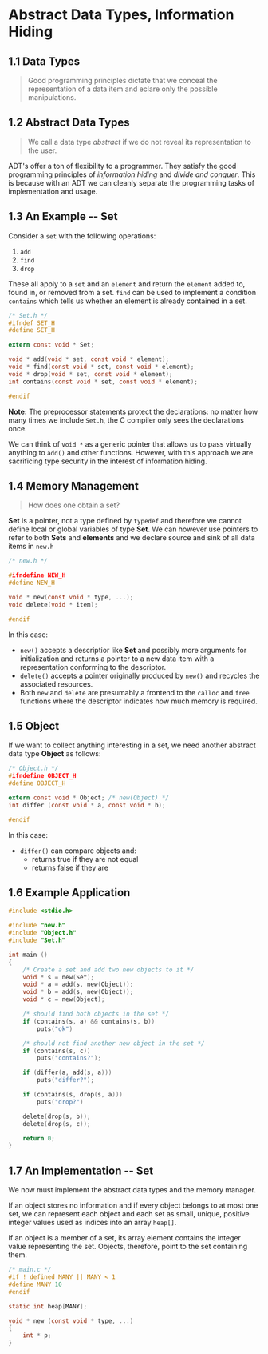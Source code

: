 # Abstract Data Types, Information Hiding

## 1.1 Data Types
> Good programming principles dictate that we conceal the representation of a data item and eclare only the possible manipulations.

## 1.2 Abstract Data Types
> We call a data type *abstract* if we do not reveal its representation to the user.

ADT's offer a ton of flexibility to a programmer. They satisfy the good programming principles of *information hiding* and *divide and conquer*. This is because with an ADT we can cleanly separate the programming tasks of implementation and usage.

## 1.3 An Example -- Set
Consider a `set` with the following operations:
1. `add`
2. `find`
3. `drop`

These all apply to a `set` and an `element` and return the `element` added to, found in, or removed from a set. `find` can be used to implement a condition `contains` which tells us whether an element is already contained in a set.

```c
/* Set.h */
#ifndef SET_H
#define SET_H

extern const void * Set;

void * add(void * set, const void * element);
void * find(const void * set, const void * element);
void * drop(void * set, const void * element);
int contains(const void * set, const void * element);

#endif
```

**Note:** The preprocessor statements protect the declarations: no matter how many times we include `Set.h`, the C compiler only sees the declarations once.

We can think of `void *` as a generic pointer that allows us to pass virtually anything to `add()` and other functions. However, with this approach we are sacrificing type security in the interest of information hiding.

## 1.4 Memory Management
> How does one obtain a set?

**Set** is a pointer, not a type defined by `typedef` and therefore we cannot define local or global variables of type **Set**. We can however use pointers to refer to both **Sets** and **elements** and we declare source and sink of all data items in `new.h`

```c
/* new.h */

#ifndefine NEW_H
#define NEW_H

void * new(const void * type, ...);
void delete(void * item);

#endif
```

In this case:
- `new()` accepts a descriptior like **Set** and possibly more arguments for initialization and returns a pointer to a new data item with a representation conforming to the descriptor.
- `delete()` accepts a pointer originally produced by `new()` and recycles the associated resources.
- Both `new` and `delete` are presumably a frontend to the `calloc` and `free` functions where the descriptor indicates how much memory is required.

## 1.5 Object
If we want to collect anything interesting in a set, we need another abstract data type **Object** as follows:

```c
/* Object.h */
#ifndefine OBJECT_H
#define OBJECT_H

extern const void * Object; /* new(Object) */
int differ (const void * a, const void * b);

#endif
```

In this case:
- `differ()` can compare objects and:
    - returns true if they are not equal
    - returns false if they are

## 1.6 Example Application

```c
#include <stdio.h>

#include "new.h"
#include "Object.h"
#include "Set.h"

int main ()
{
    /* Create a set and add two new objects to it */
    void * s = new(Set);
    void * a = add(s, new(Object));
    void * b = add(s, new(Object));
    void * c = new(Object);

    /* should find both objects in the set */
    if (contains(s, a) && contains(s, b))
        puts("ok")

    /* should not find another new object in the set */
    if (contains(s, c))
        puts("contains?");

    if (differ(a, add(s, a)))
        puts("differ?");

    if (contains(s, drop(s, a)))
        puts("drop?")

    delete(drop(s, b));
    delete(drop(s, c));

    return 0;
}
```

## 1.7 An Implementation -- Set
We now must implement the abstract data types and the memory manager.

If an object stores no information and if every object belongs to at most one set, we can represent each object and each set as small, unique, positive integer values used as indices into an array `heap[]`.

If an object is a member of a set, its array element contains the integer value representing the set. Objects, therefore, point to the set containing them.

```c
/* main.c */
#if ! defined MANY || MANY < 1
#define MANY 10
#endif

static int heap[MANY];

void * new (const void * type, ...)
{
    int * p;
}
```